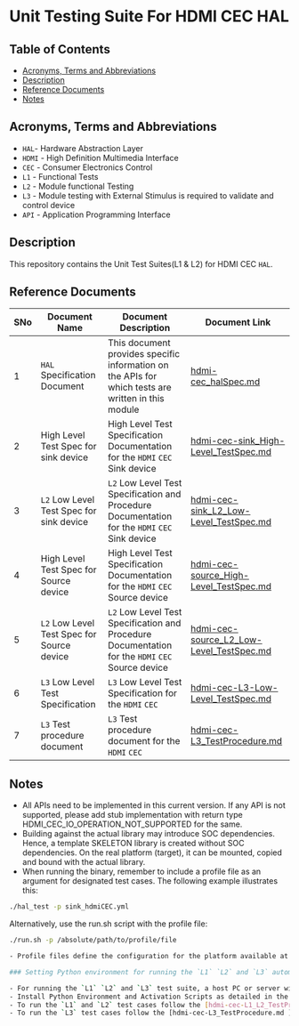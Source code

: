 # Unit Testing Suite For HDMI CEC HAL

## Table of Contents

- [Acronyms, Terms and Abbreviations](#acronyms-terms-and-abbreviations)
- [Description](#description)
- [Reference Documents](#reference-documents)
- [Notes](#notes)

## Acronyms, Terms and Abbreviations

- `HAL`- Hardware Abstraction Layer
- `HDMI` - High Definition Multimedia Interface
- `CEC` - Consumer Electronics Control
- `L1` - Functional Tests
- `L2` - Module functional Testing
- `L3` - Module testing with External Stimulus is required to validate and control device
- `API` - Application Programming Interface

## Description

This repository contains the Unit Test Suites(L1 & L2) for HDMI CEC `HAL`.

## Reference Documents

|SNo|Document Name|Document Description|Document Link|
|---|-------------|--------------------|-------------|
|1|`HAL` Specification Document|This document provides specific information on the APIs for which tests are written in this module|[hdmi-cec_halSpec.md](https://github.com/rdkcentral/rdk-halif-hdmi_cec/blob/1.3.9/docs/pages/hdmi-cec_halSpec.md)|
|2|High Level Test Spec for sink device|High Level Test Specification Documentation for the `HDMI` `CEC` Sink device|[hdmi-cec-sink_High-Level_TestSpec.md](docs/pages/hdmi-cec-sink_High-Level_TestSpec.md )|
|3|`L2` Low Level Test Spec for sink device|`L2` Low Level Test Specification and Procedure Documentation for the `HDMI` `CEC` Sink device|[hdmi-cec-sink_L2_Low-Level_TestSpec.md](docs/pages/hdmi-cec-sink_L2_Low-Level_TestSpec.md)|
|4|High Level Test Spec for Source device|High Level Test Specification Documentation for the `HDMI` `CEC` Source device|[hdmi-cec-source_High-Level_TestSpec.md](docs/pages/hdmi-cec-source_High-Level_TestSpec.md)|
|5|`L2` Low Level Test Spec for Source device|`L2` Low Level Test Specification and Procedure Documentation for the `HDMI` `CEC` Source device|[hdmi-cec-source_L2_Low-Level_TestSpec.md](docs/pages/hdmi-cec-source_L2_Low-Level_TestSpec.md)|
|6|`L3` Low Level Test Specification|`L3` Low Level Test Specification for the `HDMI` `CEC`|[hdmi-cec-L3-Low-Level_TestSpec.md](docs/pages/hdmi-cec-L3-Low-Level_TestSpec.md)|
|7|`L3` Test procedure document|`L3` Test procedure document for the `HDMI` `CEC`|[hdmi-cec-L3_TestProcedure.md](docs/pages/hdmi-cec-L3_TestProcedure.md)|

## Notes

- All APIs need to be implemented in this current version. If any API is not supported, please add stub implementation with return type HDMI_CEC_IO_OPERATION_NOT_SUPPORTED for the same.
- Building against the actual library may introduce SOC dependencies. Hence, a template SKELETON library is created without SOC dependencies. On the real platform (target), it can be mounted, copied and bound with the actual library.
- When running the binary, remember to include a profile file as an argument for designated test cases. The following example illustrates this:

```bash
./hal_test -p sink_hdmiCEC.yml
```

Alternatively, use the run.sh script with the profile file:

```bash
./run.sh -p /absolute/path/to/profile/file

- Profile files define the configuration for the platform available at [sink HDMI CEC](./profiles/sink/sink_hdmiCEC.yml), [source HDMI CEC](./profiles/source/source_hdmiCEC.yml), [stb source device](./profiles/stb-source-device.yaml), [tv panel](./profiles/tv_panel_5_devices.yaml )

### Setting Python environment for running the `L1` `L2` and `L3` automation test cases

- For running the `L1` `L2` and `L3` test suite, a host PC or server with a Python environment is required.
- Install Python Environment and Activation Scripts as detailed in the [HPK Documentation](https://github.com/rdkcentral/rdk-hpk-documentation/blob/main/README.md#installing-the-python-environment-for-l3-testing-suite)
- To run the `L1` and `L2` test cases follow the [hdmi-cec-L1_L2_TestProcedure.md](docs/pages/hdmi-cec-L1_L2_TestProcedure.md)
- To run the `L3` test cases follow the [hdmi-cec-L3_TestProcedure.md ](docs/pages/hdmi-cec-L3_TestProcedure.md)
